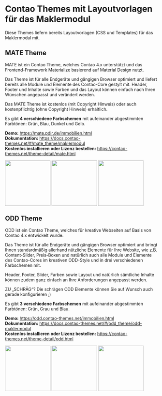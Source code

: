 # Contao Themes mit Layoutvorlagen für das Maklermodul

Diese Themes liefern bereits Layoutvorlagen (CSS und Templates) für das Maklermodul mit.

## MATE Theme

MATE ist ein Contao Theme, welches Contao 4.x unterstützt und das Frontend-Framework Materialize basierend auf Material Design nutzt.

Das Theme ist für alle Endgeräte und gängigen Browser optimiert und liefert bereits alle Module und Elemente des Contao-Core gestylt mit. Header, Footer und Inhalte sowie Farben und das Layout können einfach nach Ihren Wünschen angepasst und verändert werden.

Das MATE Theme ist kostenlos (mit Copyright Hinweis) oder auch kostenpflichtig (ohne Copyright Hinweis) erhältlich.

Es gibt **4 verschiedene Farbschemen** mit aufeinander abgestimmten Farbtönen: Grün, Blau, Dunkel und Gelb.

**Demo:** https://mate.pdir.de/immobilien.html  
**Dokumentation:** https://docs.contao-themes.net/#/mate_theme/maklermodul  
**Kostenlos installieren oder Lizenz bestellen:** https://contao-themes.net/theme-detail/mate.html  

<img src="https://docs.contao-themes.net/_images/mate-theme/module/matetheme_maklermodul_liste_selects.png" style="width:150px;display:inline-block;vertical-align:top;"> <img src="https://docs.contao-themes.net/_images/mate-theme/module/matetheme_maklermodul_liste_buttons.png" style="width:150px;display:inline-block;vertical-align:top;"> <img src="https://docs.contao-themes.net/_images/mate-theme/module/matetheme_maklermodul_details.png" style="width:150px;display:inline-block;vertical-align:top;">

## ODD Theme

ODD ist ein Contao Theme, welches für kreative Webseiten auf Basis von Contao 4.x entwickelt wurde.

Das Theme ist für alle Endgeräte und gängigen Browser optimiert und bringt Ihnen standardmäßig allerhand nützliche Elemente für Ihre Website, wie z.B. Content-Slider, Preis-Boxen und natürlich auch alle Module und Elemente des Contao-Cores im kreativen ODD-Style und in drei verschiedenen Farbschemen mit.

Header, Footer, Slider, Farben sowie Layout und natürlich sämtliche Inhalte können zudem ganz einfach an Ihre Anforderungen angepasst werden.

ZU „SCHRÄG“? Die schrägen ODD Elemente können Sie auf Wunsch auch gerade konfigurieren ;)

Es gibt **3 verschiedene Farbschemen** mit aufeinander abgestimmten Farbtönen: Grün, Grau und Blau.

**Demo:** https://odd.contao-themes.net/immobilien.html  
**Dokumentation:** https://docs.contao-themes.net/#/odd_theme/odd-maklermodul  
**Kostenlos installieren oder Lizenz bestellen:** https://contao-themes.net/theme-detail/odd.html  

<img src="https://docs.contao-themes.net/_images/odd-theme/module/oddtheme_maklermodul_liste_selects.png" style="width:150px;display:inline-block;vertical-align:top;"> <img src="https://docs.contao-themes.net/_images/odd-theme/module/oddtheme_maklermodul_liste_buttons.png" style="width:150px;display:inline-block;vertical-align:top;"> <img src="https://docs.contao-themes.net/_images/odd-theme/module/oddtheme_maklermodul_details.png" style="width:150px;display:inline-block;vertical-align:top;">
